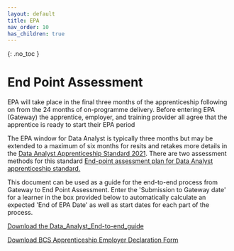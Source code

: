 ```yaml
---
layout: default
title: EPA
nav_order: 10
has_children: true
---
```


{: .no_toc }

#  End Point Assessment

EPA will take place in the final three months of the apprenticeship following on from the 24 months of on-programme delivery. Before entering EPA (Gateway) the apprentice, employer, and training provider all agree that the apprentice is ready to start their EPA period 

The EPA window for Data Analyst is typically three months but may be extended to a maximum of six months for resits and retakes more details in the [Data Analyst Apprenticeship Standard 2021](https://www.instituteforapprenticeships.org/apprenticeship-standards/data-analyst-v1-1). There are two assessment methods for this standard [End-point assessment plan for Data Analyst apprenticeship standard.](https://www.instituteforapprenticeships.org/media/5154/st0118_data-analyst-_l4_ap-for-publication_20210602.pdf)

This document can be used as a guide for the end-to-end process from Gateway to End Point Assessment. Enter the 'Submission to Gateway date' for a learner in the box provided below to automatically calculate an expected 'End of EPA Date' as well as start dates for each part of the process.

[Download the Data_Analyst_End-to-end_guide](https://learn.solent.ac.uk/pluginfile.php/3157006/mod_label/intro/Data%20Analyst%20End-to-end%20guide%20.xlsx)

[Download BCS Apprenticeship Employer Declaration Form](https://learn.solent.ac.uk/pluginfile.php/3157006/mod_label/intro/BCS%20Apprenticeship%20Employer%20Declaration%20Form.docx)